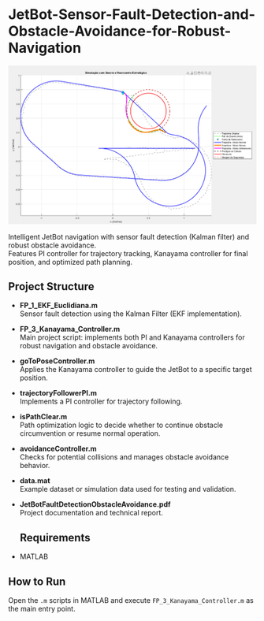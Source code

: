 # JetBot-Sensor-Fault-Detection-and-Obstacle-Avoidance-for-Robust-Navigation
![JetBot Project Image](images/jetbot_project.png)

Intelligent JetBot navigation with sensor fault detection (Kalman filter) and robust obstacle avoidance.  
Features PI controller for trajectory tracking, Kanayama controller for final position, and optimized path planning.

## Project Structure

- **FP_1_EKF_Euclidiana.m**  
  Sensor fault detection using the Kalman Filter (EKF implementation).

- **FP_3_Kanayama_Controller.m**  
  Main project script: implements both PI and Kanayama controllers for robust navigation and obstacle avoidance.

- **goToPoseController.m**  
  Applies the Kanayama controller to guide the JetBot to a specific target position.

- **trajectoryFollowerPI.m**  
  Implements a PI controller for trajectory following.

- **isPathClear.m**  
  Path optimization logic to decide whether to continue obstacle circumvention or resume normal operation.

- **avoidanceController.m**  
  Checks for potential collisions and manages obstacle avoidance behavior.

- **data.mat**  
  Example dataset or simulation data used for testing and validation.

- **JetBotFaultDetectionObstacleAvoidance.pdf**  
  Project documentation and technical report.


  ## Requirements
- MATLAB 

## How to Run
Open the `.m` scripts in MATLAB and execute `FP_3_Kanayama_Controller.m` as the main entry point.
